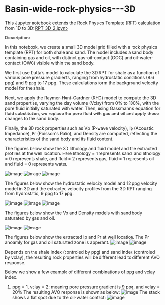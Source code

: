 # Basin-wide-rock-physics---3D



This Jupyter notebook extends the Rock Physics Template (RPT) calculation from 1D to 3D: [RPT_3D_2.ipynb](/RPT_3D_2.ipynb)

Description:

In this notebook, we create a small 3D model grid filled with a rock physics template (RPT) for both shale and sand. The model includes a sand body containing gas and oil, with distinct gas-oil-contact (GOC) and oil-water-contact (OWC) visible within the sand body.

We first use Dutta’s model to calculate the 3D RPT for shale as a function of various pore pressure gradients, ranging from hydrostatic conditions (8.6 ppg) and 9 ppg to 17 ppg. These calculations form the background velocity model for the shale.

Next, we apply the Raymer-Hunt-Gardner (RHG) model to compute the 3D sand properties, varying the clay volume (Vclay) from 0% to 100%, with the pore fluid initially saturated with water. Then, using Gassmann’s equation for fluid substitution, we replace the pore fluid with gas and oil and apply these changes to the sand body.

Finally, the 3D rock properties such as Vp (P-wave velocity), Ip (Acoustic Impedance), Pr (Poisson's Ratio), and Density are computed, reflecting the characteristics of the sand body and its fluid content.

The figures below show the 3D lithology and fluid model and the extracted profiles at the well location. Here lithology = 1 represents sand, and lithology = 0 represents shale, and fluid = 2 represents gas, fluid = 1 represents oil and fluid = 0 represents water.

![image](https://github.com/user-attachments/assets/9d727591-084e-4577-865f-e28041ce7b84)
![image](https://github.com/user-attachments/assets/9f4f7df9-10ae-4fd2-8a7f-1ffb2ab4115d)
![image](https://github.com/user-attachments/assets/0ae3e22c-8ab4-4921-ad44-903f06a864e3)

The figures below show the hydrostatic velocity model and 12 ppg velocity model in 3D and the extracted velocity profiles from the 3D RPT ranging from hydrostatic, 9 ppg to 17 ppg.

![image](https://github.com/user-attachments/assets/c1f692a8-9018-428b-be94-7780bd833d57)
![image](https://github.com/user-attachments/assets/93108398-cf2e-4c7a-9263-7e45d64d469b)
![image](https://github.com/user-attachments/assets/54a18499-7a47-4b87-acde-694f75db9f9e)

The figures below show the Vp and Density models with sand body saturated by gas and oil.

![image](https://github.com/user-attachments/assets/bcd50b9f-28ab-467a-809d-ccc5c4d92af1)
![image](https://github.com/user-attachments/assets/411dfeeb-3d3a-4fbb-a1c2-3bb260f42847)

The figures below show the extracted Ip and Pr at well location. The Pr anoamly for gas and oil saturated zone is apperant.
![image](https://github.com/user-attachments/assets/d45042b3-fc8f-48b6-9781-7fb2ba8cc3ec)
![image](https://github.com/user-attachments/assets/9eea8e35-5651-4fad-933a-eca73a9baa90)

Depends on the shale index (controled by ppg) and sand index (controled by vclay), the resulting rock properties will be different lead to different AVO response.

Below we show a few example of different combinations of ppg and vclay index.

1. ppg = 1, vclay = 2: meaning pore pressure gradient is 9 ppg, and vclay = 20%
The resulting AVO response is shown as below:
![image](https://github.com/user-attachments/assets/274247f5-8f50-494a-b0d2-2219c7ba0d74)
The stack shows a flat spot due to the oil-water contact:
![image](https://github.com/user-attachments/assets/01d72c7b-8bc7-4d02-8a7c-c46c45954ccc)
